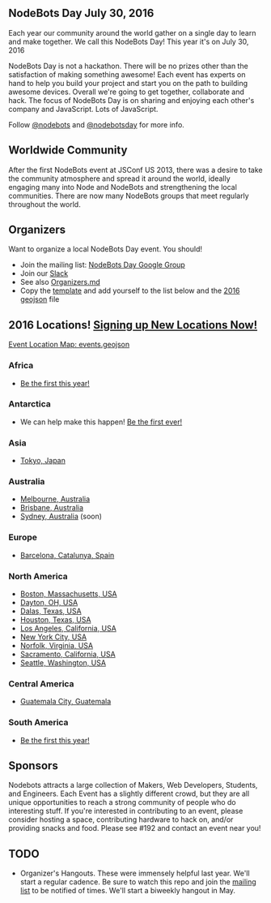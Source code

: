 ## NodeBots Day July 30, 2016

Each year our community around the world gather on a single day to learn and make together. We call this NodeBots Day! This year it's on July 30, 2016

NodeBots Day is not a hackathon. There will be no prizes other than the satisfaction of making something awesome! Each event has experts on hand to help you build your project and start you on the path to building awesome devices. Overall we're going to get together, collaborate and hack. The focus of NodeBots Day is on sharing and enjoying each other's company and JavaScript. Lots of JavaScript.

Follow [@nodebots](https://twitter.com/nodebots) and [@nodebotsday](https://twitter.com/nodebotsday) for more info.

## Worldwide Community

After the first NodeBots event at JSConf US 2013, there was a desire to take the community atmosphere and spread it around the world, ideally engaging many into Node and NodeBots and strengthening the local communities. There are now many NodeBots groups that meet regularly throughout the world.

## Organizers

Want to organize a local NodeBots Day event. You should!

* Join the mailing list: [NodeBots Day Google Group](https://groups.google.com/forum/#!forum/nodebotsday)
* Join our [Slack](https://nodebotsday-chat.herokuapp.com/)
* See also [Organizers.md](https://github.com/nodebots/nodebotsday/blob/master/Organizers.md)
* Copy the [template](2016/_template/) and add yourself to the list below and the [2016 geojson](2016/events.geojson) file

## 2016 Locations! [Signing up New Locations Now!](2016/_template/)

[Event Location Map: events.geojson](2016/events.geojson)

### Africa
 - [Be the first this year!](2016/_template/)

### Antarctica
 - We can help make this happen! [Be the first ever!](2016/_template/)

### Asia
 - [Tokyo, Japan](2016/tokyo/)

### Australia
 - [Melbourne, Australia](http://nodebotsau.io/)
 - [Brisbane, Australia](http://nodebotsau.io/)
 - [Sydney, Australia](https://github.com/nodebotsau/nbdau/issues/48) (soon)

### Europe
 - [Barcelona, Catalunya, Spain](2016/barcelona/)

### North America
 - [Boston, Massachusetts, USA](2016/boston/)
 - [Dayton, OH, USA](2016/dayton/)
 - [Dalas, Texas, USA](2016/dallas/)
 - [Houston, Texas, USA](2016/houston/)
 - [Los Angeles, California, USA](2016/la)
 - [New York City, USA](2016/nyc/)
 - [Norfolk, Virginia, USA](2016/norfolk)
 - [Sacramento, California, USA](2016/sacramento)
 - [Seattle, Washington, USA](2016/seattle)

### Central America
 - [Guatemala City, Guatemala](2016/guatemala/)

### South America
 - [Be the first this year!](2016/_template/)

## Sponsors

Nodebots attracts a large collection of Makers, Web Developers, Students, and Engineers. Each Event has a slightly different crowd, but they are all unique opportunities to reach a strong community of people who do interesting stuff. If you're interested in contributing to an event, please consider hosting a space, contributing hardware to hack on, and/or providing snacks and food. Please see #192 and contact an event near you!

## TODO
 - Organizer's Hangouts. These were immensely helpful last year. We'll start a regular cadence. Be sure to watch this repo and join the [mailing list](https://groups.google.com/forum/#!forum/nodebotsday) to be notified of times. We'll start a biweekly hangout in May.
